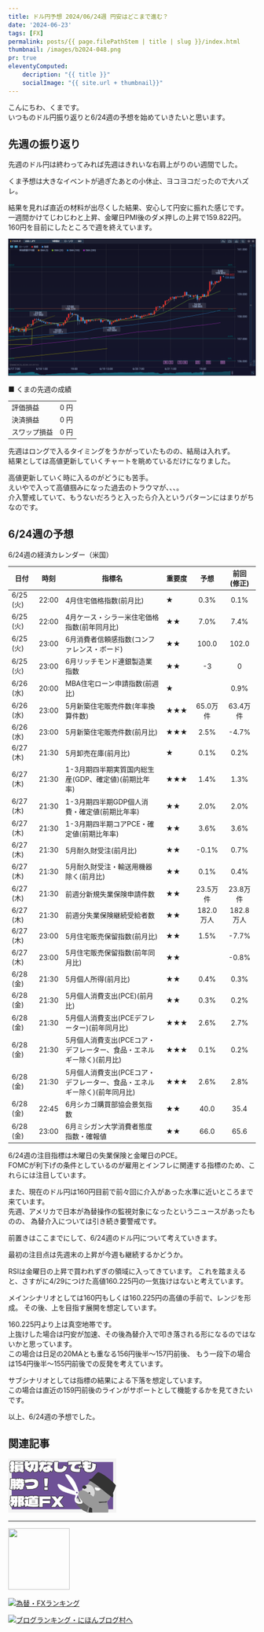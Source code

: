 ```yaml
---
title: ドル円予想 2024/06/24週 円安はどこまで進む？
date: '2024-06-23'
tags: [FX]
permalink: posts/{{ page.filePathStem | title | slug }}/index.html
thumbnail: /images/b2024-048.png
pr: true
eleventyComputed:
    decription: "{{ title }}"
    socialImage: "{{ site.url + thumbnail}}"
---
```


こんにちわ、くまです。<br/>
いつものドル円振り返りと6/24週の予想を始めていきたいと思います。

## 先週の振り返り

先週のドル円は終わってみれば先週はきれいな右肩上がりのい週間でした。

くま予想は大きなイベントが過ぎたあとの小休止、ヨコヨコだったので大ハズレ。<br/>

結果を見れば直近の材料が出尽くした結果、安心して円安に振れた感じです。<br/>
一週間かけてじわじわと上昇、金曜日PMI後のダメ押しの上昇で159.822円。
160円を目前にしたところで週を終えています。


![](/images/b2024-048-01.png)


■ くまの先週の成績

<table style="min-width:18rem">
<tr>
    <td>評価損益</td>
    <td style="text-align:right">0 円</td>
</tr>
<tr><td>決済損益</td><td style="text-align:right">0 円</tr></tr>
<tr><td>スワップ損益</td><td style="text-align:right"> 0 円 </td></tr>
</table>

先週はロングで入るタイミングをうかがっていたものの、結局は入れず。<br/>
結果としては高値更新していくチャートを眺めているだけになりました。

高値更新していく時に入るのがどうにも苦手。<br/>
えいやで入って高値掴みになった過去のトラウマが、、、。<br/>
介入警戒していて、もうないだろうと入ったら介入というパターンにはまりがちなのです。


## 6/24週の予想

6/24週の経済カレンダー（米国）

<div class="post__financial-calendar">

| 日付 | 時刻 | 指標名 | 重要度 | 予想 | 前回 <br/>(修正) |
|---|---|---|---|:---:|:---:|
| 6/25 (火) | 22:00 | 4月住宅価格指数(前月比) | ★ | 0.3% | 0.1% |
| 6/25 (火) | 22:00 | 4月ケース・シラー米住宅価格指数(前年同月比) | ★★ | 7.0% | 7.4% |
| 6/25 (火) | 23:00 | 6月消費者信頼感指数(コンファレンス・ボード) | ★★ | 100.0 | 102.0 |
| 6/25 (火) | 23:00 | 6月リッチモンド連銀製造業指数 | ★★ | -3 | 0 |
| 6/26 (水) | 20:00 | MBA住宅ローン申請指数(前週比) | ★ |  | 0.9% |
| 6/26 (水) | 23:00 | 5月新築住宅販売件数(年率換算件数) | ★★★ | 65.0万件 | 63.4万件 |
| 6/26 (水) | 23:00 | 5月新築住宅販売件数(前月比) | ★★★ | 2.5% | -4.7% |
| 6/27 (木) | 21:30 | 5月卸売在庫(前月比) | ★ | 0.1% | 0.2% |
| 6/27 (木) | 21:30 | 1-3月期四半期実質国内総生産(GDP、確定値)(前期比年率) | ★★★ | 1.4% | 1.3% |
| 6/27 (木) | 21:30 | 1-3月期四半期GDP個人消費・確定値(前期比年率) | ★★ | 2.0% | 2.0% |
| 6/27 (木) | 21:30 | 1-3月期四半期コアPCE・確定値(前期比年率) | ★★ | 3.6% | 3.6% |
| 6/27 (木) | 21:30 | 5月耐久財受注(前月比) | ★★ | -0.1% | 0.7% |
| 6/27 (木) | 21:30 | 5月耐久財受注・輸送用機器除く(前月比) | ★★ | 0.1% | 0.4% |
| 6/27 (木) | 21:30 | 前週分新規失業保険申請件数 | ★★ | 23.5万件 | 23.8万件 |
| 6/27 (木) | 21:30 | 前週分失業保険継続受給者数 | ★★ | 182.0万人 | 182.8万人 |
| 6/27 (木) | 23:00 | 5月住宅販売保留指数(前月比) | ★★ | 1.5% | -7.7% |
| 6/27 (木) | 23:00 | 5月住宅販売保留指数(前年同月比) | ★★ |  | -0.8% |
| 6/28 (金) | 21:30 | 5月個人所得(前月比) | ★★ | 0.4% | 0.3% |
| 6/28 (金) | 21:30 | 5月個人消費支出(PCE)(前月比) | ★★ | 0.3% | 0.2% |
| 6/28 (金) | 21:30 | 5月個人消費支出(PCEデフレーター)(前年同月比) | ★★★ | 2.6% | 2.7% |
| 6/28 (金) | 21:30 | 5月個人消費支出(PCEコア・デフレーター、食品・エネルギー除く)(前月比) | ★★★ | 0.1% | 0.2% |
| 6/28 (金) | 21:30 | 5月個人消費支出(PCEコア・デフレーター、食品・エネルギー除く)(前年同月比) | ★★★ | 2.6% | 2.8% |
| 6/28 (金) | 22:45 | 6月シカゴ購買部協会景気指数 | ★★ | 40.0 | 35.4 |
| 6/28 (金) | 23:00 | 6月ミシガン大学消費者態度指数・確報値 | ★★ | 66.0 | 65.6 |
</div>

6/24週の注目指標は木曜日の失業保険と金曜日のPCE。<br/>
FOMCが利下げの条件としているのが雇用とインフレに関連する指標のため、これらには注目しています。

また、現在のドル円は160円目前で前々回に介入があった水準に近いところまで来ています。<br/>
先週、アメリカで日本が為替操作の監視対象になったというニュースがあったものの、
為替介入については引き続き要警戒です。

前置きはここまでにして、6/24週のドル円について考えていきます。<br/>

最初の注目点は先週末の上昇が今週も継続するかどうか。

RSIは金曜日の上昇で買われずぎの領域に入ってきています。
これを踏まえると、さすがに4/29につけた高値160.225円の一気抜けはないと考えています。

メインシナリオとしては160円もしくは160.225円の高値の手前で、レンジを形成。
その後、上を目指す展開を想定しています。

160.225円より上は真空地帯です。<br/>
上抜けした場合は円安が加速、その後為替介入で叩き落される形になるのではないかと思っています。<br/>
この場合は日足の20MAとも重なる156円後半～157円前後、
もう一段下の場合は154円後半～155円前後での反発を考えています。


サブシナリオとしては指標の結果による下落を想定しています。<br/>
この場合は直近の159円前後のラインがサポートとして機能するかを見てきたいです。

以上、6/24週の予想でした。


## 関連記事

<a class="internal-link" href="/posts/posts2024-036/">
    <img src="/images/b2024-036.png">
</a>

<br/>
<hr/>

<a href="https://px.a8.net/svt/ejp?a8mat=3YYPVE+94NAPE+1WP2+61C2P" rel="nofollow">
<img border="0" width="125" height="125" alt="" src="https://www21.a8.net/svt/bgt?aid=240125306552&wid=001&eno=01&mid=s00000008903001014000&mc=1"></a>
<img border="0" width="1" height="1" src="https://www17.a8.net/0.gif?a8mat=3YYPVE+94NAPE+1WP2+61C2P" alt="">



<a href="https://blog.with2.net/link/?id=2111205&cid=1532" title="為替・FXランキング"><img alt="為替・FXランキング" width="110" height="31" src="https://blog.with2.net/img/banner/c/banner_1/br_c_1532_1.gif"></a>

<a href="https://blogmura.com/ranking/in?p_cid=11188911" target="_blank"><img src="https://b.blogmura.com/88_31.gif" width="88" height="31" border="0" alt="ブログランキング・にほんブログ村へ" /></a>


<style>
.internal-link {
    img { width: 220px; }
}
</style>